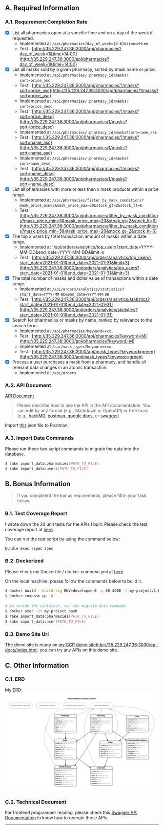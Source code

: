 ## A. Required Information
### A.1. Requirement Completion Rate
- [x] List all pharmacies open at a specific time and on a day of the week if requested.
  - Implemented at `/api/pharmacies?day_of_week={0-6}&time=HH:mm`
  - Test : [http://35.229.247.36:3000/api/pharmacies?day_of_week=1&time=14:00](http://35.229.247.36:3000/api/pharmacies?day_of_week=1&time=14:00)
- [x] List all masks sold by a given pharmacy, sorted by mask name or price.
  - Implemented at `/api/pharmacies/:pharmacy_id/masks?sort=price_asc`
  - Test : [http://35.229.247.36:3000/api/pharmacies/1/masks?sort=price_asc](http://35.229.247.36:3000/api/pharmacies/1/masks?sort=price_asc)
  - Implemented at `/api/pharmacies/:pharmacy_id/masks?sort=price_desc`  
  - Test : [http://35.229.247.36:3000/api/pharmacies/1/masks?sort=price_desc](http://35.229.247.36:3000/api/pharmacies/1/masks?sort=price_desc)
  - Implemented at `/api/pharmacies/:pharmacy_id/masks?sort=name_asc`  
  - Test : [http://35.229.247.36:3000/api/pharmacies/1/masks?sort=name_asc](http://35.229.247.36:3000/api/pharmacies/1/masks?sort=name_asc)
  - Implemented at `/api/pharmacies/:pharmacy_id/masks?sort=name_desc`  
  - Test : [http://35.229.247.36:3000/api/pharmacies/1/masks?sort=name_desc](http://35.229.247.36:3000/api/pharmacies/1/masks?sort=name_desc)
- [x] List all pharmacies with more or less than x mask products within a price range.
  - Implemented at `/api/pharmacies/filter_by_mask_conditions?mask_price_min=5&mask_price_max=20&stock_gt=2&stock_lt=6`
  - Test : [http://35.229.247.36:3000/api/pharmacies/filter_by_mask_conditions?mask_price_min=5&mask_price_max=20&stock_gt=2&stock_lt=6](http://35.229.247.36:3000/api/pharmacies/filter_by_mask_conditions?mask_price_min=5&mask_price_max=20&stock_gt=2&stock_lt=6)
- [x] The top x users by total transaction amount of masks within a date range.
  - Implemented at `/api/orders/analytics/top_users?start_date=YYYY-MM-DD&end_date=YYYY-MM-DD&limit=x
  - Test : [http://35.229.247.36:3000/api/orders/analytics/top_users?start_date=2021-01-01&end_date=2021-01-31&limit=3](http://35.229.247.36:3000/api/orders/analytics/top_users?start_date=2021-01-01&end_date=2021-01-31&limit=3)
- [x] The total number of masks and dollar value of transactions within a date range.
  - Implemented at `/api/orders/analytics/statistics?start_date=YYYY-MM-DD&end_date=YYYY-MM-DD`
  - Test : [http://35.229.247.36:3000/api/orders/analytics/statistics?start_date=2021-01-01&end_date=2021-01-31](http://35.229.247.36:3000/api/orders/analytics/statistics?start_date=2021-01-01&end_date=2021-01-31)
- [x] Search for pharmacies or masks by name, ranked by relevance to the search term.
  - Implemented at `/api/pharmacies?keyword=xxx`
  - Test : [http://35.229.247.36:3000/api/pharmacies?keyword=M](http://35.229.247.36:3000/api/pharmacies?keyword=M)
  - Implemented at `/api/mask_types?keyword=xxx`
  - Test : [http://35.229.247.36:3000/api/mask_types?keyword=green](http://35.229.247.36:3000/api/mask_types?keyword=green)
- [x] Process a user purchases a mask from a pharmacy, and handle all relevant data changes in an atomic transaction.
  - Implemented at `/api/orders`
### A.2. API Document
[API Document](http://35.229.247.36:3000/api-docs/index.html)
> Please describe how to use the API in the API documentation. You can edit by any format (e.g., Markdown or OpenAPI) or free tools (e.g., [hackMD](https://hackmd.io/), [postman](https://www.postman.com/), [google docs](https://docs.google.com/document/u/0/), or  [swagger](https://swagger.io/specification/)).

Import [this](#api-document) json file to Postman.

### A.3. Import Data Commands
Please run these two script commands to migrate the data into the database.

```bash
$ rake import_data:pharmacies[PATH_TO_FILE]
$ rake import_data:users[PATH_TO_FILE]
```
## B. Bonus Information

>  If you completed the bonus requirements, please fill in your task below.
### B.1. Test Coverage Report

I wrote down the 20 unit tests for the APIs I built. Please check the test coverage report at [here](#test-coverage-report).

You can run the test script by using the command below:

```bash
bundle exec rspec spec
```

### B.2. Dockerized
Please check my Dockerfile / docker-compose.yml at [here](#dockerized).

On the local machine, please follow the commands below to build it.

```bash
$ docker build --build-arg ENV=development -p 80:3000 -t my-project:1.0.0 .  
$ docker-compose up -d

# go inside the container, run the migrate data command.
$ docker exec -it my-project bash
$ rake import_data:pharmacies[PATH_TO_FILE] 
$ rake import_data:user[PATH_TO_FILE]
```

### B.3. Demo Site Url

The demo site is ready on [my GCP demo sitehttp://35.229.247.36:3000/api-docs/index.html](http://35.229.247.36:3000/api-docs/index.html); you can try any APIs on this demo site.

## C. Other Information

### C.1. ERD

My ERD:
![ERD Image](./public/erd.png)

### C.2. Technical Document

For frontend programmer reading, please check this [Swagger API Documentation](http://35.229.247.36:3000/api-docs) to know how to operate those APIs.

- --
